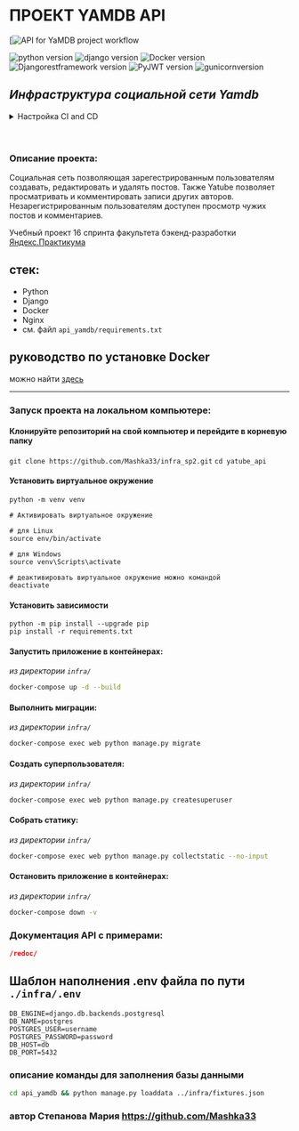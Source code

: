 # ПРОЕКТ **YAMDB API**

[![API for YaMDB project workflow](https://github.com/mashka33/yamdb_final/actions/workflows/yamdb_workflow.yml/badge.svg)

![python version](https://img.shields.io/badge/Python-3.9-green)
![django version](https://img.shields.io/badge/Django-2.2-green)
![Docker version](https://img.shields.io/badge/Docker-4.15-green)
![Djangorestframework version](https://img.shields.io/badge/Djangorestframework-3.12-green)
![PyJWT version](https://img.shields.io/badge/PyJWT-2.1-green)
![gunicornversion](https://img.shields.io/badge/gunicorn-12.7-green)


## *Инфраструктура социальной сети Yamdb*

<details>
<summary>
Настройка CI and CD
</summary>

для Linux-систем все команды необходимо выполнять от имени администратора
- Склонировать репозиторий
```bash
git clone https://github.com/Mashka33/yamdb_final.git
```
- Выполнить вход на удаленный сервер
- Установить docker на сервер:
```bash
apt install docker.io 
```
- Установить docker-compose на сервер:
```bash
curl -L "https://github.com/docker/compose/releases/download/1.29.2/docker-compose-$(uname -s)-$(uname -m)" -o /usr/local/bin/docker-compose
chmod +x /usr/local/bin/docker-compose
```
- Локально отредактировать файл infra/nginx.conf, обязательно в строке server_name вписать IP-адрес сервера
- Скопировать файлы docker-compose.yml и nginx.conf из директории infra на сервер:
```bash
scp docker-compose.yml <username>@<host>:/home/<username>/docker-compose.yml
scp nginx.conf <username>@<host>:/home/<username>/nginx.conf
```
- Создать .env файл по предлагаемому выше шаблону. Обязательно изменить значения POSTGRES_USER и POSTGRES_PASSWORD
- Для работы с Workflow добавить в Secrets GitHub переменные окружения для работы:
    ```
    DB_ENGINE=<django.db.backends.postgresql>
    DB_NAME=<имя базы данных postgres>
    DB_USER=<пользователь бд>
    DB_PASSWORD=<пароль>
    DB_HOST=<db>
    DB_PORT=<5432>
    
    DOCKER_PASSWORD=<пароль от DockerHub>
    DOCKER_USERNAME=<имя пользователя>
    
    SECRET_KEY=<секретный ключ проекта django>

    USER=<username для подключения к серверу>
    HOST=<IP сервера>
    PASSPHRASE=<пароль для сервера, если он установлен>
    SSH_KEY=<ваш SSH ключ (для получения команда: cat ~/.ssh/id_rsa)>

    TELEGRAM_TO=<ID чата, в который придет сообщение>
    TELEGRAM_TOKEN=<токен вашего бота>
    ```
    Workflow состоит из четырёх шагов:
     - Проверка кода на соответствие PEP8
     - Сборка и публикация образа бекенда на DockerHub.
     - Автоматический деплой на удаленный сервер.
     - Отправка уведомления в телеграм-чат.
- собрать и запустить контейнеры на сервере:
```bash
docker-compose up -d --build
```
- После успешной сборки выполнить следующие действия (только при первом деплое):
    * провести миграции внутри контейнеров:
    ```bash
    docker-compose exec web python manage.py migrate
</details>
<br />
<br />


### Описание проекта:

Социальная сеть позволяющая зарегестрированным пользователям создавать, редактировать и удалять постов.
Также Yatube позволяет просматривать и комментировать записи других авторов. Незарегистрированным пользователям
доступен просмотр чужих постов и комментариев.

Учебный проект 16 спринта факультета бэкенд-разработки [Яндекс.Практикума](https://practicum.yandex.ru/backend-developer)

## стек:
- Python
- Django
- Docker
- Nginx
- см. файл `api_yamdb/requirements.txt`

## руководство по установке Docker
можно найти [здесь](https://docs.docker.com/engine/install/)


---

### Запуск проекта на локальном компьютере:

#### Клонируйте репозиторий на свой компьютер и перейдите в корневую папку

`git clone https://github.com/Mashka33/infra_sp2.git`
`cd yatube_api`

#### Установить виртуальное окружение

```
python -m venv venv

# Активировать виртуальное окружение

# для Linux
source env/bin/activate

# для Windows
source venv\Scripts\activate

# деактивировать виртуальное окружение можно командой
deactivate
```

#### Установить зависимости

```
python -m pip install --upgrade pip
pip install -r requirements.txt
```

#### Запустить приложение в контейнерах:

*из директории `infra/`*
```bash
docker-compose up -d --build
```

#### Выполнить миграции:

*из директории `infra/`*
```bash
docker-compose exec web python manage.py migrate
```

#### Создать суперпользователя:

*из директории `infra/`*
```bash
docker-compose exec web python manage.py createsuperuser
```

#### Собрать статику:

*из директории `infra/`*
```bash
docker-compose exec web python manage.py collectstatic --no-input
```

#### Остановить приложение в контейнерах:

*из директории `infra/`*
```bash
docker-compose down -v
```

### Документация API с примерами:

```json
/redoc/
```

## Шаблон наполнения .env файла по пути ```./infra/.env```

```
DB_ENGINE=django.db.backends.postgresql
DB_NAME=postgres
POSTGRES_USER=username
POSTGRES_PASSWORD=password
DB_HOST=db
DB_PORT=5432
```

### описание команды для заполнения базы данными
```bash
cd api_yamdb && python manage.py loaddata ../infra/fixtures.json
```
### автор Степанова Мария https://github.com/Mashka33
